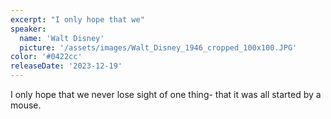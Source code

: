 ```yaml
---
excerpt: "I only hope that we"
speaker:
  name: 'Walt Disney'
  picture: '/assets/images/Walt_Disney_1946_cropped_100x100.JPG'
color: '#0422cc'
releaseDate: '2023-12-19'
---
```

I only hope that we never lose sight of one thing- that it was all started by a mouse.